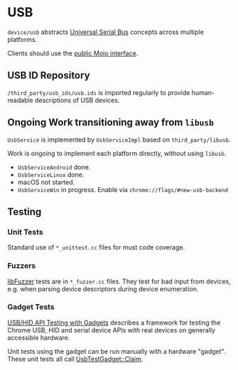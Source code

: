 # USB

`device/usb` abstracts [Universal Serial Bus](https://en.wikipedia.org/wiki/USB)
concepts across multiple platforms.

Clients should use the [public Mojo interface](/device/usb/public/mojom).


## USB ID Repository

`/third_party/usb_ids/usb.ids` is imported regularly to provide human-readable
descriptions of USB devices.


## Ongoing Work transitioning away from `libusb`

`UsbService` is implemented by `UsbServiceImpl` based on `third_party/libusb`.

Work is ongoing to implement each platform directly, without using `libusb`.

*   `UsbServiceAndroid` done.
*   `UsbServiceLinux` done.
*   macOS not started.
*   `UsbServiceWin` in progress. Enable via `chrome://flags/#new-usb-backend`


## Testing

### Unit Tests

Standard use of `*_unittest.cc` files for must code coverage.


### Fuzzers

[libFuzzer] tests are in `*_fuzzer.cc` files. They test for bad input from
devices, e.g. when parsing device descriptors during device enumeration.

[libFuzzer]: /testing/libfuzzer/README.md


### Gadget Tests

[USB/HID API Testing with Gadgets] describes a framework for testing the Chrome
USB, HID and serial device APIs with real devices on generally accessible
hardware.

[USB/HID API Testing with Gadgets]: https://docs.google.com/document/d/1O9jTlOAyeCwZX_XRbmQmNFidcJo8QZQSaodP-wmyess

Unit tests using the gadget can be run manually with a hardware "gadget". These
unit tests all call [UsbTestGadget::Claim].

[UsbTestGadget::Claim]: https://cs.chromium.org/search/?q=UsbTestGadget::Claim&type=cs
